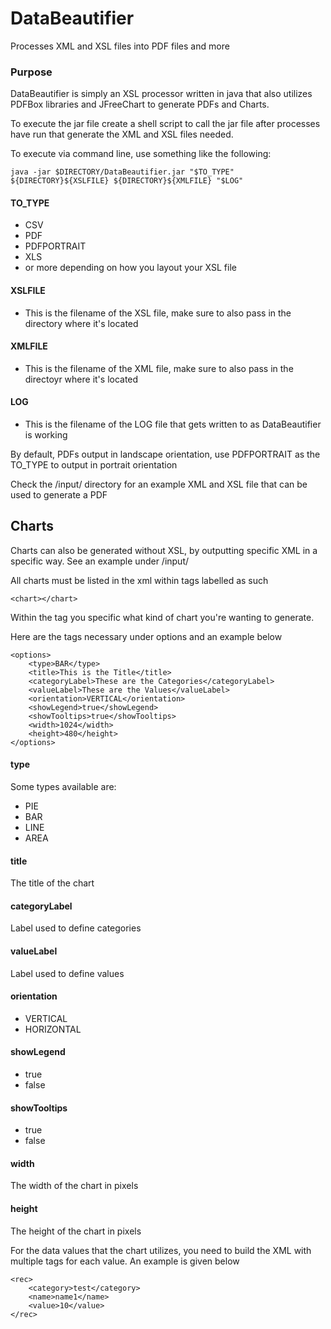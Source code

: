 # DataBeautifier
Processes XML and XSL files into PDF files and more

### Purpose
DataBeautifier is simply an XSL processor written in java that also utilizes PDFBox libraries and JFreeChart to generate PDFs and Charts.

To execute the jar file create a shell script to call the jar file after processes have run that generate the XML and XSL files needed.

To execute via command line, use something like the following:

    java -jar $DIRECTORY/DataBeautifier.jar "$TO_TYPE" ${DIRECTORY}${XSLFILE} ${DIRECTORY}${XMLFILE} "$LOG"

#### TO_TYPE
- CSV
- PDF
- PDFPORTRAIT
- XLS
- or more depending on how you layout your XSL file

#### XSLFILE
- This is the filename of the XSL file, make sure to also pass in the directory where it's located

#### XMLFILE
- This is the filename of the XML file, make sure to also pass in the directoyr where it's located

#### LOG
- This is the filename of the LOG file that gets written to as DataBeautifier is working

By default, PDFs output in landscape orientation, use PDFPORTRAIT as the TO_TYPE to output in portrait orientation

Check the /input/ directory for an example XML and XSL file that can be used to generate a PDF

## Charts
Charts can also be generated without XSL, by outputting specific XML in a specific way.  See an example under /input/

All charts must be listed in the xml within tags labelled as such

    <chart></chart>

Within the <options></options> tag you specific what kind of chart you're wanting to generate.

Here are the tags necessary under options and an example below

    <options>
        <type>BAR</type>
        <title>This is the Title</title>
        <categoryLabel>These are the Categories</categoryLabel>
        <valueLabel>These are the Values</valueLabel>
        <orientation>VERTICAL</orientation>
        <showLegend>true</showLegend>
        <showTooltips>true</showTooltips>
        <width>1024</width>
        <height>480</height>
    </options>

#### type
Some types available are:
- PIE
- BAR
- LINE
- AREA

#### title
The title of the chart

#### categoryLabel
Label used to define categories

#### valueLabel
Label used to define values

#### orientation
- VERTICAL
- HORIZONTAL

#### showLegend
- true
- false

#### showTooltips
- true
- false

#### width
The width of the chart in pixels

#### height
The height of the chart in pixels

For the data values that the chart utilizes, you need to build the XML with multiple <rec> tags for each value.  An example is given below

    <rec>
        <category>test</category>
        <name>name1</name>
        <value>10</value>
    </rec>
